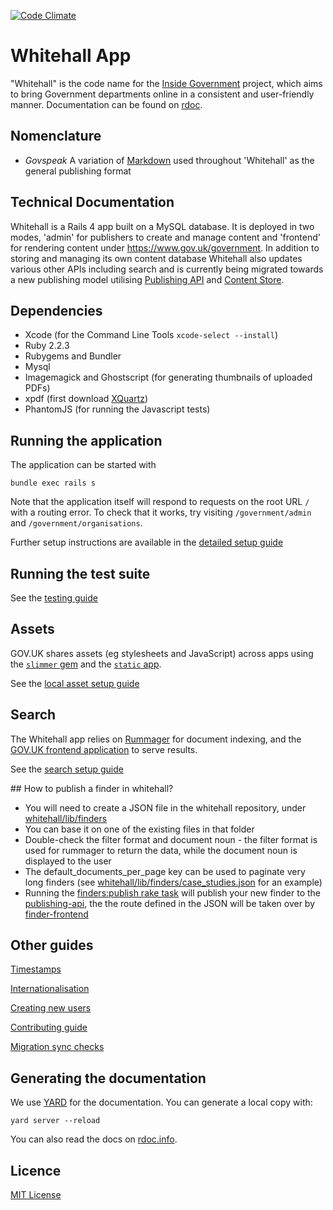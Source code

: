 [![Code Climate](https://codeclimate.com/github/alphagov/whitehall.png)](https://codeclimate.com/github/alphagov/whitehall)

# Whitehall App

"Whitehall" is the code name for the
[Inside Government](https://www.gov.uk/government/) project, which
aims to bring Government departments online in a consistent and
user-friendly manner. Documentation can be found on [rdoc](http://rdoc.info/github/alphagov/whitehall/frames).

## Nomenclature

* *Govspeak* A variation of [Markdown](https://daringfireball.net/projects/markdown)
used throughout 'Whitehall' as the general publishing format

## Technical Documentation

Whitehall is a Rails 4 app built on a MySQL database. It is deployed
in two modes, 'admin' for publishers to create and manage content and
'frontend' for rendering content under https://www.gov.uk/government. In addition to
storing and managing its own content database Whitehall also updates
various other APIs including search and is currently being migrated
towards a new publishing model utilising [Publishing
API](https://github.com/alphagov/publishing-api) and
[Content Store](https://github.com/alphagov/content-store).

## Dependencies

* Xcode (for the Command Line Tools `xcode-select --install`)
* Ruby 2.2.3
* Rubygems and Bundler
* Mysql
* Imagemagick and Ghostscript (for generating thumbnails of uploaded
  PDFs)
* xpdf (first download [XQuartz](http://www.xquartz.org/))
* PhantomJS (for running the Javascript tests)

## Running the application

The application can be started with

```
bundle exec rails s
```

Note that the application itself will respond to requests on the root URL `/` with a
routing error. To check that it works, try visiting `/government/admin` and `/government/organisations`.

Further setup instructions are available in the [detailed setup guide](docs/detailed_setup_guide.md)

## Running the test suite

See the [testing guide](docs/testing_guide.md)

## Assets

GOV.UK shares assets (eg stylesheets and JavaScript) across apps using the
[`slimmer` gem](https://github.com/alphagov/slimmer) and the [`static`
app](https://github.com/alphagov/static).

See the [local asset setup guide](docs/local_asset_setup_guide.md)

## Search

The Whitehall app relies on
[Rummager](https://github.com/alphagov/rummager) for document
indexing, and the
[GOV.UK frontend application](https://github.com/alphagov/frontend) to
serve results.

See the [search setup guide](docs/search_setup_guide.md)

## How to publish a finder in whitehall?

- You will need to create a JSON file in the whitehall repository, under [whitehall/lib/finders][finders-folder]
- You can base it on one of the existing files in that folder
- Double-check the filter format and document noun - the filter format is used for rummager to return the data, while the document noun is displayed to the user
- The default_documents_per_page key can be used to paginate very long finders (see [whitehall/lib/finders/case_studies.json][case-studies] for an example)
- Running the [finders:publish rake task][rake-task] will publish your new finder to the [publishing-api](https://github.com/alphagov/publishing-api), the the route defined in the JSON will be taken over by [finder-frontend](https://github.com/alphagov/finder-frontend)

[finders-folder]: https://github.com/alphagov/whitehall/tree/master/lib/finders
[case-studies]: https://github.com/alphagov/whitehall/blob/master/lib/finders/case_studies.json
[rake-task]: https://github.com/alphagov/whitehall/blob/master/lib/tasks/publish_finders.rake

## Other guides

[Timestamps](docs/timestamps.md)

[Internationalisation](docs/internationalisation_guide.md)

[Creating new users](docs/creating_new_users.md)

[Contributing guide](CONTRIBUTING.md)

[Migration sync checks](docs/migration_sync_checks.md)

## Generating the documentation

We use [YARD](https://github.com/lsegal/yard) for the documentation. You can generate a local copy with:

    yard server --reload

You can also read the docs on [rdoc.info](http://rdoc.info/github/alphagov/whitehall/frames).

## Licence

[MIT License](LICENCE)
